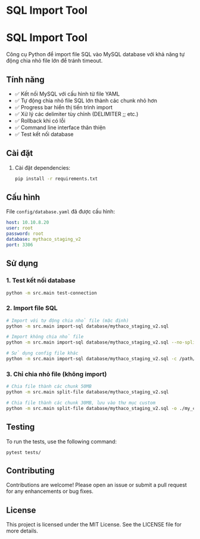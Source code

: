 # SQL Import Tool

# SQL Import Tool

Công cụ Python để import file SQL vào MySQL database với khả năng tự động chia nhỏ file lớn để tránh timeout.

## Tính năng

- ✅ Kết nối MySQL với cấu hình từ file YAML
- ✅ Tự động chia nhỏ file SQL lớn thành các chunk nhỏ hơn
- ✅ Progress bar hiển thị tiến trình import
- ✅ Xử lý các delimiter tùy chỉnh (DELIMITER ;; etc.)
- ✅ Rollback khi có lỗi
- ✅ Command line interface thân thiện
- ✅ Test kết nối database

## Cài đặt

1. Cài đặt dependencies:
   ```bash
   pip install -r requirements.txt
   ```

## Cấu hình

File `config/database.yaml` đã được cấu hình:

```yaml
host: 10.10.8.20
user: root
password: root
database: mythaco_staging_v2
port: 3306
```

## Sử dụng

### 1. Test kết nối database

```bash
python -m src.main test-connection
```

### 2. Import file SQL

```bash
# Import với tự động chia nhỏ file (mặc định)
python -m src.main import-sql database/mythaco_staging_v2.sql

# Import không chia nhỏ file
python -m src.main import-sql database/mythaco_staging_v2.sql --no-split

# Sử dụng config file khác
python -m src.main import-sql database/mythaco_staging_v2.sql -c /path/to/config.yaml
```

### 3. Chỉ chia nhỏ file (không import)

```bash
# Chia file thành các chunk 50MB
python -m src.main split-file database/mythaco_staging_v2.sql

# Chia file thành các chunk 30MB, lưu vào thư mục custom
python -m src.main split-file database/mythaco_staging_v2.sql -o ./my_chunks -s 30
```

## Testing

To run the tests, use the following command:

```
pytest tests/
```

## Contributing

Contributions are welcome! Please open an issue or submit a pull request for any enhancements or bug fixes.

## License

This project is licensed under the MIT License. See the LICENSE file for more details.